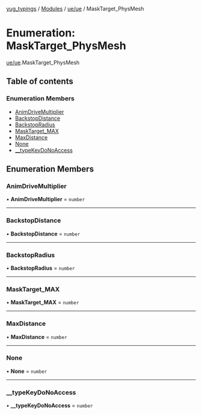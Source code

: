 [yug_typings](../README.md) / [Modules](../modules.md) / [ue/ue](../modules/ue_ue.md) / MaskTarget\_PhysMesh

# Enumeration: MaskTarget\_PhysMesh

[ue/ue](../modules/ue_ue.md).MaskTarget_PhysMesh

## Table of contents

### Enumeration Members

- [AnimDriveMultiplier](ue_ue.MaskTarget_PhysMesh.md#animdrivemultiplier)
- [BackstopDistance](ue_ue.MaskTarget_PhysMesh.md#backstopdistance)
- [BackstopRadius](ue_ue.MaskTarget_PhysMesh.md#backstopradius)
- [MaskTarget\_MAX](ue_ue.MaskTarget_PhysMesh.md#masktarget_max)
- [MaxDistance](ue_ue.MaskTarget_PhysMesh.md#maxdistance)
- [None](ue_ue.MaskTarget_PhysMesh.md#none)
- [\_\_typeKeyDoNoAccess](ue_ue.MaskTarget_PhysMesh.md#__typekeydonoaccess)

## Enumeration Members

### AnimDriveMultiplier

• **AnimDriveMultiplier** = `number`

___

### BackstopDistance

• **BackstopDistance** = `number`

___

### BackstopRadius

• **BackstopRadius** = `number`

___

### MaskTarget\_MAX

• **MaskTarget\_MAX** = `number`

___

### MaxDistance

• **MaxDistance** = `number`

___

### None

• **None** = `number`

___

### \_\_typeKeyDoNoAccess

• **\_\_typeKeyDoNoAccess** = `number`
